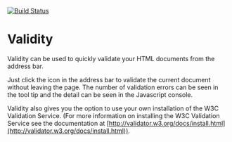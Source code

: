[![Build Status](https://travis-ci.org/renyard/validity.svg?branch=develop)](https://travis-ci.org/renyard/validity)

# Validity

Validity can be used to quickly validate your HTML documents from the address bar.

Just click the icon in the address bar to validate the current document without leaving the page.  The number of validation errors can be seen in the tool tip and the detail can be seen in the Javascript console.

Validity also gives you the option to use your own installation of the W3C Validation Service.  (For more information on installing the W3C Validation Service see the documentation at [http://validator.w3.org/docs/install.html](http://validator.w3.org/docs/install.html)).
